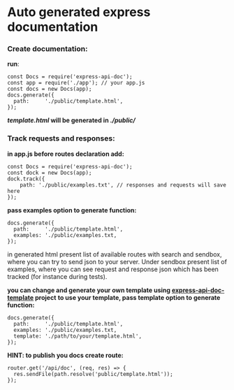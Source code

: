 # Auto generated express documentation

### Create documentation:
__run__:
```
const Docs = require('express-api-doc');
const app = require('./app'); // your app.js
const docs = new Docs(app);
docs.generate({
  path:     './public/template.html',
});
```
__*template.html* will be generated in *./public/*__

### Track requests and responses:
__in app.js before routes declaration add:__
```
const Docs = require('express-api-doc');
const dock = new Docs(app);
dock.track({
	path: './public/examples.txt', // responses and requests will save here
});
```
__pass examples option to generate function:__
```
docs.generate({
  path:     './public/template.html',
  examples: './public/examples.txt,
});
```

in generated html present list of available routes with search and sendbox, 
where you can try to send json to your server. Under sendbox present list of examples,
where you can see request and response json which has been tracked (for instance during tests).

__you can change and generate your own template using [express-api-doc-template](https://github.com/forestlake/express-api-doc-template) project__
__to use your template, pass template option to generate function:__
```
docs.generate({
  path:     './public/template.html',
  examples: './public/examples.txt,
  template: './path/to/your/template.html',
});
```
__HINT: to publish you docs create route:__

```
router.get('/api/doc', (req, res) => {
  res.sendFile(path.resolve('public/template.html'));
});
```